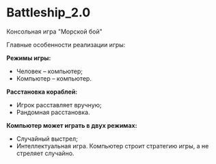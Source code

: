 # Battleship_2.0
Консольная игра "Морской бой"

Главные особенности реализации игры:

**Режимы игры:**
* Человек – компьютер;
* Компьютер – компьютер.

**Расстановка кораблей:**
* Игрок расставляет вручную;
* Рандомная расстановка.

**Компьютер может играть в двух режимах:**
* Случайный выстрел;
* Интеллектуальная игра. Компьютер строит
стратегию игры, а не стреляет случайно.

